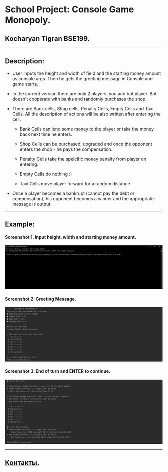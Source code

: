 # School Project: Console Game Monopoly.
## Kocharyan Tigran BSE199.
---

## Description:


* User inputs the height and width of field and the starting money amount as console args. Then he gets the greeting message in Console and game starts.


* In the current version there are only 2 players: you and bot player. Bot doesn't cooperate with banks and randomly purchases the shop.


* There are Bank cells, Shop cells, Penalty Cells, Empty Cells and Taxi Cells. All the description of actions will be also written after entering the cell. 

    + Bank Cells can lend some money to the player or take the money back next time he enters.

    + Shop Cells can be purchased, upgraded and once the opponent enters the shop - he pays the compensation.

    + Penalty Cells take the speicific money penalty from player on entering.

    + Empty Cells do nothing :)

    + Taxi Cells move player forward for a random distance.
    
* Once a player becomes a bankrupt (cannot pay the debt or compensation), his opponent becomes a winner and the appropriate message is output.
---

## Example:
#### Screenshot 1. Input height, width and starting money amount.
![](imgs/console_start.jpg)


#### Screenshot 2. Greeting Message.
![](imgs/console_greeting.jpg)


#### Screenshot 3. End of turn and ENTER to continue.
![](imgs/console_endturn.jpg)

---
## [Контакты.](https://vk.com/k_tigran)
